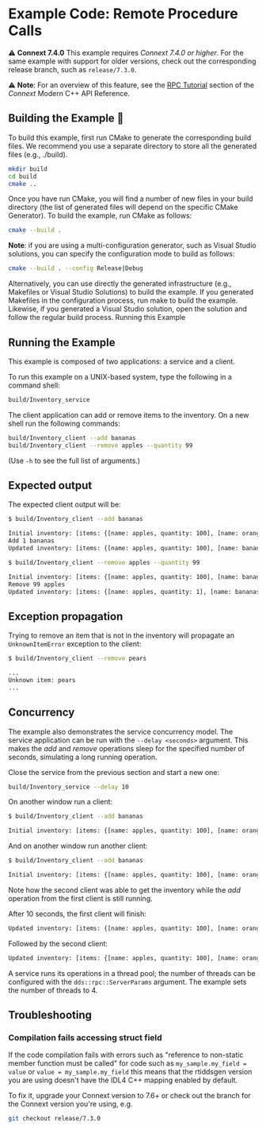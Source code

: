 # Example Code: Remote Procedure Calls

:warning: **Connext 7.4.0** This example requires *Connext 7.4.0 or higher*.
For the same example with support for older versions, check out the
corresponding release branch, such as `release/7.3.0`.

:warning: **Note**: For an overview of this feature, see the
[RPC Tutorial](https://community.rti.com/static/documentation/connext-dds/7.4.0/doc/api/connext_dds/api_cpp2/group__RpcTutorialModule.html)
section of the *Connext* Modern C++ API Reference.

## Building the Example :wrench:

To build this example, first run CMake to generate the corresponding build
files. We recommend you use a separate directory to store all the generated
files (e.g., ./build).

```sh
mkdir build
cd build
cmake ..
```

Once you have run CMake, you will find a number of new files in your build
directory (the list of generated files will depend on the specific CMake
Generator). To build the example, run CMake as follows:

```sh
cmake --build .
```

**Note**: if you are using a multi-configuration generator, such as Visual
Studio solutions, you can specify the configuration mode to build as follows:

```sh
cmake --build . --config Release|Debug
```

Alternatively, you can use directly the generated infrastructure (e.g.,
Makefiles or Visual Studio Solutions) to build the example. If you generated
Makefiles in the configuration process, run make to build the example. Likewise,
if you generated a Visual Studio solution, open the solution and follow the
regular build process.
Running this Example

## Running the Example

This example is composed of two applications: a service and a client.

To run this example on a UNIX-based system, type the following in a command
shell:

```sh
build/Inventory_service
```

The client application can add or remove items to the inventory. On a new
shell run the following commands:

```sh
build/Inventory_client --add bananas
build/Inventory_client --remove apples --quantity 99
```

(Use ``-h`` to see the full list of arguments.)

## Expected output

The expected client output will be:

```sh
$ build/Inventory_client --add bananas

Initial inventory: [items: {[name: apples, quantity: 100], [name: oranges, quantity: 50]}]
Add 1 bananas
Updated inventory: [items: {[name: apples, quantity: 100], [name: bananas, quantity: 1], [name: oranges, quantity: 50]}]
```

```sh
$ build/Inventory_client --remove apples --quantity 99

Initial inventory: [items: {[name: apples, quantity: 100], [name: bananas, quantity: 1], [name: oranges, quantity: 50]}]
Remove 99 apples
Updated inventory: [items: {[name: apples, quantity: 1], [name: bananas, quantity: 1], [name: oranges, quantity: 50]}]
```

## Exception propagation

Trying to remove an item that is not in the inventory will propagate an
`UnknownItemError` exception to the client:

```sh
$ build/Inventory_client --remove pears

...
Unknown item: pears
...
```

## Concurrency

The example also demonstrates the service concurrency model. The service
application can be run with the `--delay <seconds>` argument. This makes the
*add* and *remove* operations sleep for the specified number of seconds,
simulating a long running operation.

Close the service from the previous section and start a new one:

```sh
build/Inventory_service --delay 10
```

On another window run a client:

```sh
$ build/Inventory_client --add bananas

Initial inventory: [items: {[name: apples, quantity: 100], [name: oranges, quantity: 50]}]
```

And on another window run another client:

```sh
$ build/Inventory_client --add bananas

Initial inventory: [items: {[name: apples, quantity: 100], [name: oranges, quantity: 50]}]
```

Note how the second client was able to get the inventory while the *add*
operation from the first client is still running.

After 10 seconds, the first client will finish:

```sh
Updated inventory: [items: {[name: apples, quantity: 100], [name: oranges, quantity: 50], [name: bananas, quantity: 1]}]
```

Followed by the second client:

```sh
Updated inventory: [items: {[name: apples, quantity: 100], [name: oranges, quantity: 50], [name: bananas, quantity: 2]}]
```

A service runs its operations in a thread pool; the number of threads can be
configured with the `dds::rpc::ServerParams` argument. The example sets the
number of threads to 4.


## Troubleshooting

### Compilation fails accessing struct field

If the code compilation fails with errors such as "reference to non-static member
function must be called" for code such as `my_sample.my_field = value` or
`value = my_sample.my_field` this means that the rtiddsgen version you are using
doesn't have the IDL4 C++ mapping enabled by default.

To fix it, upgrade your Connext version to 7.6+ or check out the branch for the
Connext version you're using, e.g.

```sh
git checkout release/7.3.0
```
